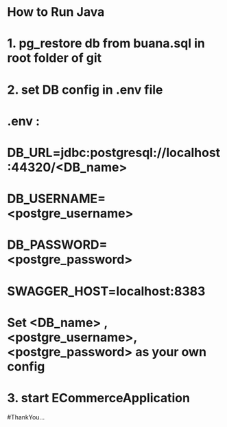 # How to Run Java
# 1. pg_restore db from buana.sql in root folder of git

# 2. set DB config in .env file
# .env :
# DB_URL=jdbc:postgresql://localhost:44320/<DB_name>
# DB_USERNAME=<postgre_username>
# DB_PASSWORD=<postgre_password>
# SWAGGER_HOST=localhost:8383
# Set <DB_name> , <postgre_username>, <postgre_password> as your own config

# 3. start ECommerceApplication

#ThankYou...